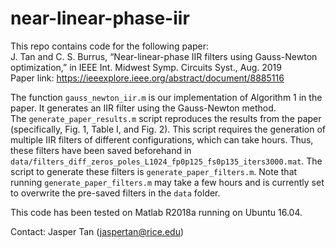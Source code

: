 # near-linear-phase-iir

This repo contains code for the following paper:  
J. Tan and C. S. Burrus, “Near-linear-phase IIR filters using Gauss-Newton optimization,” in IEEE Int. Midwest Symp. Circuits Syst., Aug. 2019  
Paper link: https://ieeexplore.ieee.org/abstract/document/8885116

The function `gauss_newton_iir.m` is our implementation of Algorithm 1 in the paper. It generates an IIR filter using the Gauss-Newton method.  
The `generate_paper_results.m` script reproduces the results from the paper (specifically, Fig. 1, Table I, and Fig. 2).
This script requires the generation of multiple IIR filters of different configurations, which can take hours.
Thus, these filters have been saved beforehand in `data/filters_diff_zeros_poles_L1024_fp0p125_fs0p135_iters3000.mat`.
The script to generate these filters is `generate_paper_filters.m`.
Note that running `generate_paper_filters.m` may take a few hours and is currently set to overwrite the pre-saved filters in the `data` folder.

This code has been tested on Matlab R2018a running on Ubuntu 16.04.

Contact: Jasper Tan (jaspertan@rice.edu)
